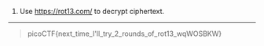 1. Use https://rot13.com/ to decrypt ciphertext. 
<hr>

> picoCTF{next_time_I'll_try_2_rounds_of_rot13_wqWOSBKW}